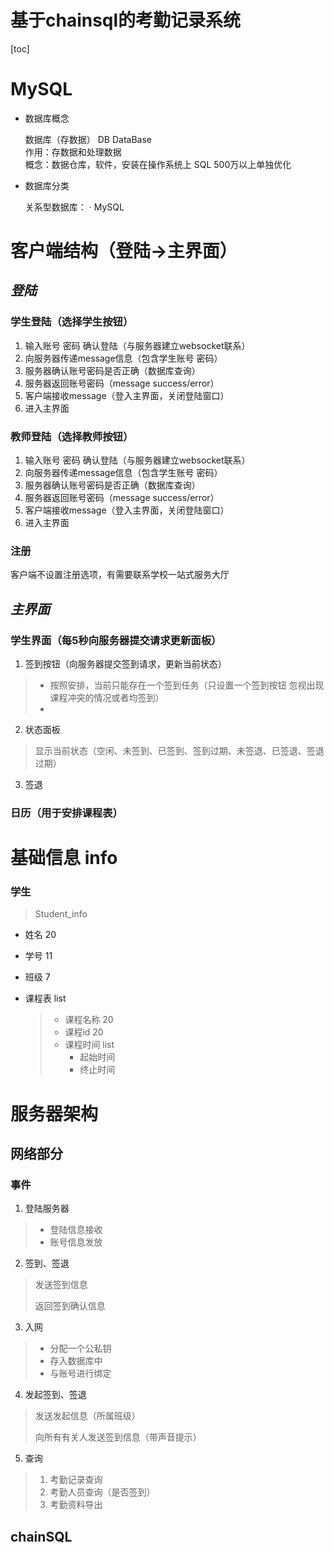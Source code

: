 # 基于chainsql的考勤记录系统

[toc]

MySQL
=====

- 数据库概念

    数据库（存数据） DB DataBase  
    作用：存数据和处理数据  
    概念：数据仓库，软件，安装在操作系统上 SQL 500万以上单独优化  

- 数据库分类

    关系型数据库：
    · MySQL

# 客户端结构（登陆->主界面）

## *登陆*

### 学生登陆（选择学生按钮）

1. 输入账号 密码 确认登陆（与服务器建立websocket联系）
2. 向服务器传递message信息（包含学生账号 密码）
3. 服务器确认账号密码是否正确（数据库查询）
4. 服务器返回账号密码（message success/error）
5. 客户端接收message（登入主界面，关闭登陆窗口）
6. 进入主界面

### 教师登陆（选择教师按钮）

1. 输入账号 密码 确认登陆（与服务器建立websocket联系）
2. 向服务器传递message信息（包含学生账号 密码）
3. 服务器确认账号密码是否正确（数据库查询）
4. 服务器返回账号密码（message success/error）
5. 客户端接收message（登入主界面，关闭登陆窗口）
6. 进入主界面

### 注册

客户端不设置注册选项，有需要联系学校一站式服务大厅

## *主界面*

### 学生界面（每5秒向服务器提交请求更新面板）

1. 签到按钮（向服务器提交签到请求，更新当前状态）
> - 按照安排，当前只能存在一个签到任务（只设置一个签到按钮 忽视出现课程冲突的情况或者均签到）
> - 
2. 状态面板
> 显示当前状态（空闲、未签到、已签到、签到过期、未签退、已签退、签退过期）

3. 签退


### 日历（用于安排课程表）


# 基础信息 info

### 学生

> Student_info


- 姓名 20
- 学号 11
- 班级 7
- 课程表 list

  > - 课程名称 20
  > - 课程id 20
  > - 课程时间 list
  >   - 起始时间
  >   - 终止时间
  >

# 服务器架构

## 网络部分

### 事件

1.  登陆服务器

> - 登陆信息接收
> - 账号信息发放

2.  签到、签退
> 发送签到信息
> 
> 返回签到确认信息

3. 入网
> - 分配一个公私钥
> - 存入数据库中
> - 与账号进行绑定

4. 发起签到、签退
> 发送发起信息（所属班级）
> 
> 向所有有关人发送签到信息（带声音提示）
> 
5. 查询
> 1. 考勤记录查询
> 2. 考勤人员查询（是否签到）
> 3. 考勤资料导出

## chainSQL
